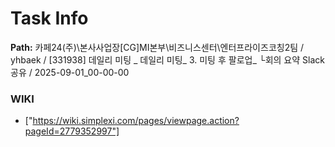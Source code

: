 # Task Info

**Path:** 카페24(주)\본사사업장\[CG]MI본부\비즈니스센터\엔터프라이즈코칭2팀 / yhbaek / [331938] 데일리 미팅 _ 데일리 미팅_ 3. 미팅 후 팔로업_ └회의 요약 Slack 공유 / 2025-09-01_00-00-00

### WIKI
- ["https://wiki.simplexi.com/pages/viewpage.action?pageId=2779352997"]


